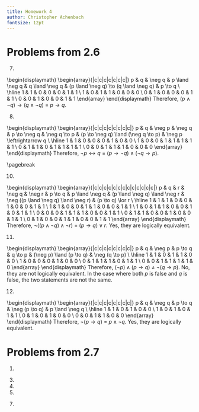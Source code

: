 ```yaml
---
title: Homework 4
author: Christopher Achenbach
fontsize: 12pt
---
```


Problems from 2.6
================================================================================

7.
\begin{displaymath}
\begin{array}{|c|c|c|c|c|c|c|}
p & q & \neg q & p \land \neg q & q \land \neg q & (p \land \neg q) \to (q \land \neg q) & p \to q \\ \hline
1 & 1 & 0 & 0 & 0 & 1 & 1 \\
1 & 0 & 1 & 1 & 0 & 0 & 0 \\
0 & 1 & 0 & 0 & 0 & 1 & 1 \\
0 & 0 & 1 & 0 & 0 & 1 & 1
\end{array}
\end{displaymath}
Therefore, $(p \land \neg q) \to (q \land \neg q)  \ = \  p \to q$.

8.
\begin{displaymath}
\begin{array}{|c|c|c|c|c|c|c|c|}
p & q & \neg p & \neg q & p \to \neg q & \neg q \to p & (p \to \neg q) \land (\neg q \to p) & \neg p \leftrightarrow q \\ \hline
1 & 1 & 0 & 0 & 0 & 1 & 0 & 0 \\
1 & 0 & 0 & 1 & 1 & 1 & 1 & 1 \\
0 & 1 & 1 & 0 & 1 & 1 & 1 & 1 \\
0 & 0 & 1 & 1 & 1 & 0 & 0 & 0
\end{array}
\end{displaymath}
Therefore, $\neg p \leftrightarrow q  \ = \ (p \to \neg q) \land (\neg q \to p)$.

<!--  -->
\pagebreak

10.
\begin{displaymath}
\begin{array}{|c|c|c|c|c|c|c|c|c|c|c|c|c|}
p & q & r & \neg q & \neg r & p \to q & p \land \neg q & (p \land \neg q) \land \neg r & \neg ((p \land \neg q) \land \neg r) & (p \to q) \lor r \\ \hline
1 & 1 & 1 & 0 & 0 & 1 & 0 & 0 & 1 & 1 \\
1 & 1 & 0 & 0 & 1 & 1 & 0 & 0 & 1 & 1 \\
1 & 0 & 1 & 1 & 0 & 0 & 1 & 0 & 1 & 1 \\
0 & 0 & 0 & 1 & 1 & 1 & 0 & 0 & 1 & 1 \\
0 & 1 & 1 & 0 & 0 & 1 & 0 & 0 & 1 & 1 \\
0 & 1 & 0 & 0 & 1 & 1 & 0 & 0 & 1 & 1
\end{array}
\end{displaymath}
Therefore, $\neg ((p \land \neg q) \land \neg r) \ = \ (p \to q) \lor r$.
Yes, they are logically equivalent.

11.
\begin{displaymath}
\begin{array}{|c|c|c|c|c|c|c|c|}
p & q & \neg p & p \to q & q \to p & (\neg p) \land (p \to q) & \neg (q \to p) \\ \hline
1 & 1 & 0 & 1 & 1 & 0 & 0 \\
1 & 0 & 0 & 0 & 1 & 0 & 0 \\
0 & 1 & 1 & 1 & 0 & 1 & 1 \\
0 & 0 & 1 & 1 & 1 & 1 & 0
\end{array}
\end{displaymath} 
Therefore, $(\neg p) \land (p \to q) \ \not = \ \neg (q \to p)$.
No, they are not logically equivalent. In the case where both $p$ is false and $q$ is false, the two statements are not the same.

12.
\begin{displaymath}
\begin{array}{|c|c|c|c|c|c|c|c|}
p & q & \neg q & p \to q & \neg (p \to q) & p \land \neg q \\ \hline
1 & 1 & 0 & 1 & 0 & 0 \\
1 & 0 & 1 & 0 & 1 & 1 \\
0 & 1 & 0 & 1 & 0 & 0 \\
0 & 0 & 1 & 1 & 0 & 0
\end{array}
\end{displaymath} 
Therefore, $\neg (p \to q) \ = \ p \land \neg q$. Yes, they are logically equivalent.







Problems from 2.7
================================================================================

1.

<!--  -->

3.

4.

5.

<!--  -->

7.